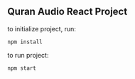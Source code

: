 ## Quran Audio React Project

to initialize project, run:

```npm install```

to run project:

```npm start```

